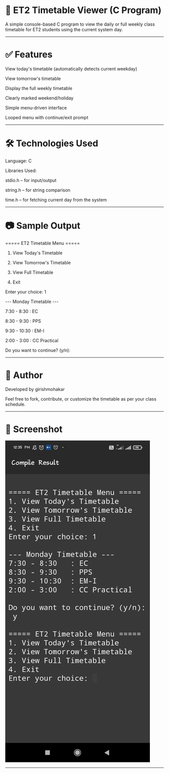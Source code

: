# 📅 ET2 Timetable Viewer (C Program)

A simple console-based C program to view the daily or full weekly class timetable for ET2 students using the current system day.


---

# ✅ Features

View today's timetable (automatically detects current weekday)

View tomorrow's timetable

Display the full weekly timetable

Clearly marked weekend/holiday

Simple menu-driven interface

Looped menu with continue/exit prompt



---

# 🛠️ Technologies Used

Language: C

Libraries Used:

stdio.h – for input/output

string.h – for string comparison

time.h – for fetching current day from the system




---

# 📷 Sample Output

===== ET2 Timetable Menu =====

1. View Today's Timetable
   
2. View Tomorrow's Timetable

3. View Full Timetable
   
4. Exit
   
Enter your choice: 1

--- Monday Timetable ---

7:30 - 8:30   : EC

8:30 - 9:30   : PPS

9:30 - 10:30  : EM-I

2:00 - 3:00   : CC Practical

Do you want to continue? (y/n):


---

# 🙌 Author

Developed by girishmohakar

Feel free to fork, contribute, or customize the timetable as per your class schedule.


---

# 📃 Screenshot 

![screenshot](Screenshot_2025-06-09-12-35-54-923_com.kvassyu.coding2.c.jpg)


---

